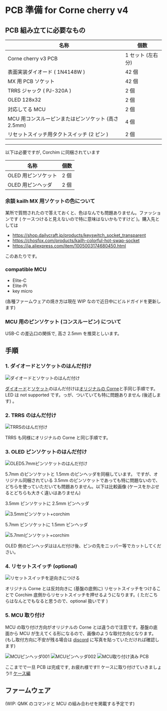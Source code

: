 # PCB 準備 for Corne cherry v4

## PCB 組み立てに必要なもの

| 名称                                                | 個数              |
| --------------------------------------------------- | ----------------- |
| Corne cherry v3 PCB                                 | 1 セット (左右分) |
| 表面実装ダイオード ( 1N4148W )                      | 42 個             |
| MX 用 PCB ソケット                                  | 42 個             |
| TRRS ジャック ( PJ-320A )                           | 2 個              |
| OLED 128x32                                         | 2 個              |
| 対応してる MCU                                      | 2 個              |
| MCU 用コンスルーピンまたはピンソケット (高さ 2.5mm) | 4 個              |
| リセットスイッチ用タクトスイッチ (2 ピン )          | 2 個              |

---

以下は必要ですが, Corchim に同梱されています

| 名称                | 個数 |
| ------------------- | ---- |
| OLED 用ピンソケット | 2 個 |
| OLED 用ピンヘッダ   | 2 個 |

### 余談 kailh MX 用ソケットの色について

某所で質問されたので答えておくと、色はなんでも問題ありません。ファッションです ( ケースつけると見えないので特に意味はないかもですけど )。購入先としては

- https://shop.dailycraft.jp/products/keyswitch_socket_transparent
- https://chosfox.com/products/kailh-colorful-hot-swap-socket
- https://ja.aliexpress.com/item/1005003174680450.html

このあたりです。

### compatible MCU

- Elite-C
- Elite-Pi
- key micro

(各種ファームウェアの焼き方は現在 WIP なので近日中にビルドガイドを更新します)

### MCU 用のピンソケット (コンスルーピン) について

USB-C の差込口の関係で, 高さ 2.5mm を推奨としいます。

## 手順

### 1. ダイオードとソケットのはんだ付け

![ダイオードとソケットのはんだ付け](../img/corne-cherry-v3/pcb-diode-socket.jpg)

[ダイオード](https://github.com/foostan/crkbd/blob/main/corne-cherry/doc/v3/buildguide_jp.md#%E3%83%80%E3%82%A4%E3%82%AA%E3%83%BC%E3%83%89)と[ソケット](https://github.com/foostan/crkbd/blob/main/corne-cherry/doc/v3/buildguide_jp.md#pcb%E3%82%BD%E3%82%B1%E3%83%83%E3%83%88)のはんだ付けは[オリジナルの Corne](https://github.com/foostan/crkbd/blob/main/corne-cherry/doc/v3/buildguide_jp.md)と手同じ手順です。
LED は not supported です。っが、ついていても特に問題ありません (後述します) 。

### 2. TRRS のはんだ付け

![TRRSのはんだ付け](../img/corne-cherry-v3/pcb-diode-socket-trrs.jpg)

TRRS も同様にオリジナルの Corne と同じ手順です。

### 3. OLED ピンソケットのはんだ付け

![OLED5.7mmピンソケットのはんだ付け](../img/corne-cherry-v3/pcb-diode-socket-trrs-oled.jpg)

5.7mm のピンソケットと 1.5mm のピンヘッダを同梱しています。
ですが、オリジナル同梱されている 3.5mm のピンソケットであっても特に問題ないので、どちらを使っていただいても問題ありません。以下は比較画像 (ケースをかぶせるとどちらも大きく違いはありません)

3.5mm ピンソケットに 2.5mm ピンヘッダ

![3.5mmピンソケット+corchim](../img/oled-3.5mm.jpg)

5.7mm ピンソケットに 1.5mm ピンヘッダ

![5.7mmピンソケット+corchim](../img/oled-5.7mm.jpg)

OLED 側のピンヘッダははんだ付け後、ピンの先をニッパー等でカットしてください。

### 4. リセットスイッチ (optional)

![リセットスイッチを逆向きにつける](../img/corne-cherry-v3/pcb-diode-socket-trrs-oled-reset-sw.jpg)

オリジナル Corne とは反対向きに (基盤の底側に) リセットスイッチをつけることで Corchim 底側からリセットスイッチを押せるようになります。( ただこちらはなんとでもなると思うので、optional 扱いです )

### 5. MCU 取り付け

MCU の取り付け方向がオリジナルの Corne とは違うので注意です。基盤の底面から MCU が生えてくる形になるので、画像のような取付方向となります。(もし取付方向に不安が残る場合は [discord](https://discord.gg/tuykB7h5d9) に写真を貼っていただければ確認します)

![MCUピンヘッダ001](../img/mcu-pin-header-001.jpg)
![MCUピンヘッダ002](../img/mcu-pin-header-002.jpg)
![MCU取り付け済み PCB](../img/corne-cherry-v3/completed-pcb.jpg)

ここまでで一旦 PCB は完成です, お疲れ様です!! ケースに取り付けていきましょう!! [ケース編](./corchim-cherry-v3.md)

## ファームウェア

(WIP: QMK のコマンドと MCU の組み合わせを掲載する予定です)
